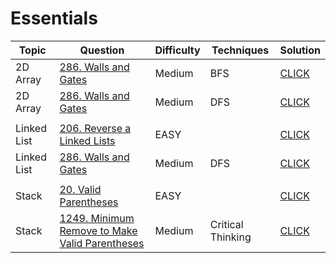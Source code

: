 # Essentials

| Topic | Question | Difficulty | Techniques | Solution |
| ----- | -------- | ---------- | ---------- | -------- |
|2D Array|[286. Walls and Gates](https://leetcode.com/problems/walls-and-gates/)|Medium| BFS | [CLICK](./286-Walls-And-Gates-BFS.java)
|2D Array|[286. Walls and Gates](https://leetcode.com/problems/walls-and-gates/)|Medium| DFS | [CLICK](./286-Walls-And-Gates-DFS.java)
|  |  |  |  |  |
|Linked List|[206. Reverse a Linked Lists](https://leetcode.com/problems/reverse-linked-list/)|EASY|  | [CLICK](./206-Reverse-Linked-Lists.java)
|Linked List|[286. Walls and Gates](https://leetcode.com/problems/walls-and-gates/)|Medium| DFS | [CLICK](./286-Walls-And-Gates-DFS.java)
|  |  |  |  |  |
|Stack|[20. Valid Parentheses](https://leetcode.com/problems/valid-parentheses/)|EASY|  | [CLICK](./20-Valid-Parentheses.java)
|Stack|[1249. Minimum Remove to Make Valid Parentheses](https://leetcode.com/problems/minimum-remove-to-make-valid-parentheses/)|Medium| Critical Thinking | [CLICK](./1249-Minimum-Remove-to-Make-Valid-Parentheses.java)

